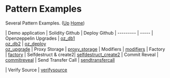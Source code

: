 # Pattern Examples

Several Pattern Examples. ([Up](..) [Home](..\..))

| Demo application      | Solidity Github        | Deploy Github
| ---------             | -----
| Openzeppelin Upgrades | [oz_db1]<br>[oz_db2]  |   [oz_deploy]<br>[oz_upgrade]
| Proxy Storage         | [proxy_storage]
| Modifiers             | [modifiers]
| Factory               | [factory]
| Selfdestruct & create2| [selfdestruct_create2]
| Commit Reveal         | [commitreveal]
| Send Transfer Call    | [sendtransfercall]

| Verify Source         | [verifysource]

[oz_db1]:               https://github.com/web3examples/ethereum/tree/master/pattern_examples/Upgrade/contracts/Debug1.sol
[oz_db2]:               https://github.com/web3examples/ethereum/tree/master/pattern_examples/Upgrade/contracts/Debug2.sol
[oz_deploy]:            https://github.com/web3examples/ethereum/tree/master/pattern_examples/Upgrade/migrations/2_deploy_contracts.js
[oz_upgrade]:           https://github.com/web3examples/ethereum/tree/master/pattern_examples/Upgrade/migrations/3_upgrade_contracts.js
[proxy_storage]:        https://github.com/web3examples/ethereum/tree/master/pattern_examples/proxy_storage.sol
[modifiers]:            https://github.com/web3examples/ethereum/tree/master/pattern_examples/modifiers.sol
[factory]:              https://github.com/web3examples/ethereum/blob/master/pattern_examples/factory.sol 
[selfdestruct_create2]: https://github.com/web3examples/ethereum/tree/master/pattern_examples/selfdestruct_create2.sol
[commitreveal]:         https://github.com/web3examples/ethereum/tree/master/pattern_examples/commitreveal.sol
[sendtransfercall]:     https://github.com/web3examples/ethereum/blob/master/pattern_examples/sendtransfercall.sol



[verifysource]: https://github.com/web3examples/ethereum/tree/master/pattern_examples/verifysource.sol





